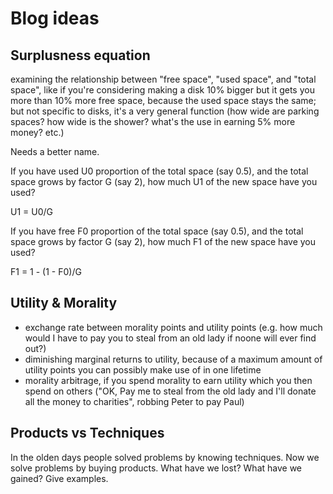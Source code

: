 # Blog ideas

## Surplusness equation

examining the relationship between "free space", "used space", and "total space", like if you're considering
making a disk 10% bigger but it gets you more than 10% more free space, because the used space stays the same;
but not specific to disks, it's a very general function (how wide are parking spaces? how wide is the shower? what's
the use in earning 5% more money? etc.)

Needs a better name.

If you have used U0 proportion of the total space (say 0.5), and the total space grows by factor G (say 2),
how much U1 of the new space have you used?

U1 = U0/G

If you have free F0 proportion of the total space (say 0.5), and the total space grows by factor G (say 2),
how much F1 of the new space have you used?

F1 = 1 - (1 - F0)/G

## Utility & Morality

* exchange rate between morality points and utility points (e.g. how much would I have to pay you to steal from an old lady if noone will ever find out?)
* diminishing marginal returns to utility, because of a maximum amount of utility points you can possibly make use of in one lifetime
* morality arbitrage, if you spend morality to earn utility which you then spend on others ("OK, Pay me to steal from the old lady and I'll donate all the money to charities", robbing Peter to pay Paul)


## Products vs Techniques

In the olden days people solved problems by knowing techniques. Now we solve problems by buying products.
What have we lost? What have we gained? Give examples.
